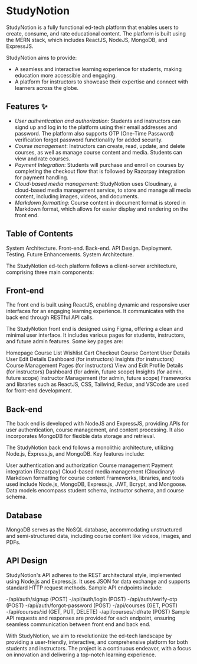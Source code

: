 # StudyNotion
StudyNotion is a fully functional ed-tech platform that enables users to create, consume, and rate educational content. The platform is built using the MERN stack, which includes ReactJS, NodeJS, MongoDB, and ExpressJS.

StudyNotion aims to provide:
- A seamless and interactive learning experience for students, making education more accessible and engaging.
- A platform for instructors to showcase their expertise and connect with learners across the globe.




## Features ✨

- *User authentication and authorization*: Students and instructors can signd up and log in to the platform using their email addresses and password. The platform also supports OTP (One-Time Password) verification  forgot password functionality for added security.
- *Course management*: Instructors can create, read, update, and delete courses, as well as manage course content and media. Students can view and rate courses.
- *Payment Integration*: Students will purchase and enroll on courses by completing the checkout flow that is followed by Razorpay integration for payment handling.
- *Cloud-based media management*: StudyNotion uses Cloudinary, a cloud-based media management service, to store and manage all media content, including images, videos, and documents.
- *Markdown formatting*: Course content in document format is stored in Markdown format, which allows for easier display and rendering on the front end.


## Table of Contents

System Architecture.
Front-end.
Back-end.
API Design.
Deployment.
Testing.
Future Enhancements.
System Architecture.

The StudyNotion ed-tech platform follows a client-server architecture, comprising three main components:

## Front-end
The front end is built using ReactJS, enabling dynamic and responsive user interfaces for an engaging learning experience. It communicates with the back end through RESTful API calls.

The StudyNotion front end is designed using Figma, offering a clean and minimal user interface. It includes various pages for students, instructors, and future admin features. Some key pages are:

Homepage
Course List
Wishlist
Cart Checkout
Course Content
User Details
User Edit Details
Dashboard (for instructors)
Insights (for instructors)
Course Management Pages (for instructors)
View and Edit Profile Details (for instructors)
Dashboard (for admin, future scope)
Insights (for admin, future scope)
Instructor Management (for admin, future scope)
Frameworks and libraries such as ReactJS, CSS, Tailwind, Redux, and VSCode are used for front-end development.

## Back-end
The back end is developed with NodeJS and ExpressJS, providing APIs for user authentication, course management, and content processing. It also incorporates MongoDB for flexible data storage and retrieval.

The StudyNotion back end follows a monolithic architecture, utilizing Node.js, Express.js, and MongoDB. Key features include:

User authentication and authorization
Course management
Payment integration (Razorpay)
Cloud-based media management (Cloudinary)
Markdown formatting for course content
Frameworks, libraries, and tools used include Node.js, MongoDB, Express.js, JWT, Bcrypt, and Mongoose. Data models encompass student schema, instructor schema, and course schema.

## Database
MongoDB serves as the NoSQL database, accommodating unstructured and semi-structured data, including course content like videos, images, and PDFs.


## API Design

StudyNotion's API adheres to the REST architectural style, implemented using Node.js and Express.js. It uses JSON for data exchange and supports standard HTTP request methods. Sample API endpoints include:

-/api/auth/signup (POST)
-/api/auth/login (POST)
-/api/auth/verify-otp (POST)
-/api/auth/forgot-password (POST)
-/api/courses (GET, POST)
-/api/courses/:id (GET, PUT, DELETE)
-/api/courses/:id/rate (POST)
Sample API requests and responses are provided for each endpoint, ensuring seamless communication between front end and back end.



With StudyNotion, we aim to revolutionize the ed-tech landscape by providing a user-friendly, interactive, and comprehensive platform for both students and instructors. The project is a continuous endeavor, with a focus on innovation and delivering a top-notch learning experience.



